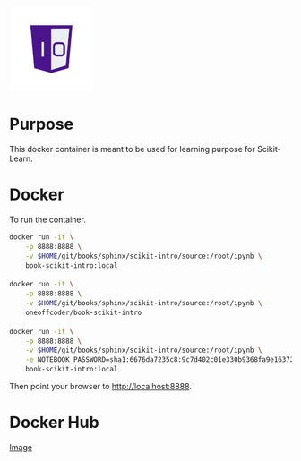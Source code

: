 ![One-Off Coder Logo](../../logo.png "One-Off Coder")

# Purpose

This docker container is meant to be used for learning purpose for Scikit-Learn.

# Docker

To run the container.

```bash
docker run -it \
    -p 8888:8888 \
    -v $HOME/git/books/sphinx/scikit-intro/source:/root/ipynb \
    book-scikit-intro:local

docker run -it \
    -p 8888:8888 \
    -v $HOME/git/books/sphinx/scikit-intro/source:/root/ipynb \
    oneoffcoder/book-scikit-intro

docker run -it \
    -p 8888:8888 \
    -v $HOME/git/books/sphinx/scikit-intro/source:/root/ipynb \
    -e NOTEBOOK_PASSWORD=sha1:6676da7235c8:9c7d402c01e330b9368fa9e1637233748be11cc5 \
    book-scikit-intro:local
```

Then point your browser to [http://localhost:8888](http://localhost:8888).

# Docker Hub

[Image](https://hub.docker.com/r/oneoffcoder/book-scikit-intro)

